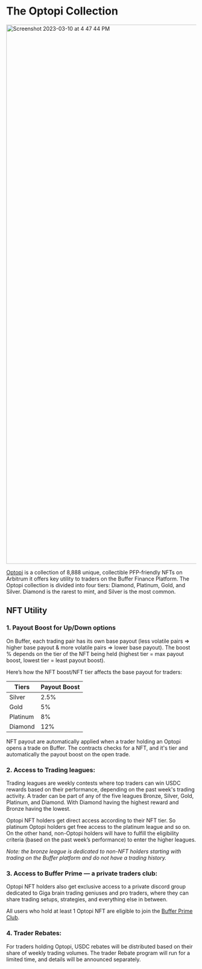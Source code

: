# The Optopi Collection

<img width="1428" alt="Screenshot 2023-03-10 at 4 47 44 PM" src="https://user-images.githubusercontent.com/126849045/224302880-03dafa31-2f77-46de-b92d-601c6662a1db.png">

[Optopi](https://optopi.buffer.finance/) is a collection of 8,888 unique, collectible PFP-friendly NFTs on Arbitrum it offers key utility to traders on the Buffer Finance Platform. The Optopi collection is divided into four tiers:  Diamond, Platinum, Gold, and Silver. Diamond is the rarest to mint, and Silver is the most common. 

## NFT Utility

### 1. Payout Boost for Up/Down options

On Buffer, each trading pair has its own base payout (less volatile pairs => higher base payout & more volatile pairs => lower base payout). 
The boost % depends on the tier of the NFT being held (highest tier = max payout boost, lowest tier = least payout boost).

Here’s how the NFT boost/NFT tier affects the base payout for traders:

|    Tiers    |   Payout Boost     |
| ----------- | -----------------  |
|   Silver    |        2.5%        |                     
|    Gold     |        5%          | 
|   Platinum  |        8%          |
|   Diamond   |        12%         |

NFT payout are automatically applied when a trader holding an Optopi opens a trade on Buffer. 
The contracts checks for a NFT, and it's tier and automatically the payout boost on the open trade.


### 2. Access to Trading leagues:

Trading leagues are weekly contests where top traders can win USDC rewards based on their performance, depending on the past week's trading activity. A trader can be part of any of the five leagues Bronze, Silver, Gold, Platinum, and Diamond. With Diamond having the highest reward and Bronze having the lowest.

Optopi NFT holders get direct access according to their NFT tier. So platinum Optopi holders get free access to the platinum league and so on. On the other hand, non-Optopi holders will have to fulfill the eligibility criteria (based on the past week’s performance) to enter the higher leagues.

_Note: the bronze league is dedicated to non-NFT holders starting with trading on the Buffer platform and do not have a trading history._

### 3. Access to Buffer Prime — a private traders club:
Optopi NFT holders also get exclusive access to a private discord group dedicated to Giga brain trading geniuses and pro traders, where they can share trading setups, strategies, and everything else in between.

All users who hold at least 1 Optopi NFT are eligible to join the [Buffer Prime Club](https://discord.com/channels/842093373082959952/1066359638896935002). 


### 4. Trader Rebates:
For traders holding Optopi, USDC rebates will be distributed based on their share of weekly trading volumes. The trader Rebate program will run for a limited time, and details will be announced separately.
